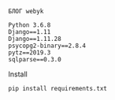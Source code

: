    БЛОГ webyk

    Python 3.6.8
    Django==1.11
    Django==1.11.28
    psycopg2-binary==2.8.4
    pytz==2019.3
    sqlparse==0.3.0

Install

    pip install requirements.txt

